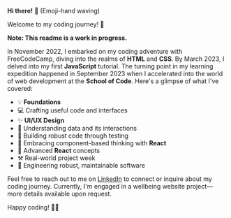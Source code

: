 **Hi there!** 👋 (Emoji-hand waving)

Welcome to my coding journey! 🚀

**Note: This readme is a work in progress.**

In November 2022, I embarked on my coding adventure with FreeCodeCamp, diving into the realms of **HTML** and **CSS**. By March 2023, I delved into my first **JavaScript** tutorial. The turning point in my learning expedition happened in September 2023 when I accelerated into the world of web development at the **School of Code**. Here's a glimpse of what I've covered:

- 💡 **Foundations**
- 💻 Crafting useful code and interfaces
- ✨ **UI/UX Design**
- 📑 Understanding data and its interactions
- 🧪 Building robust code through testing
- 🧩 Embracing component-based thinking with **React**
- 🧱 Advanced **React** concepts
- ⚒️ Real-world project week
- 💪 Engineering robust, maintainable software

Feel free to reach out to me on [LinkedIn](www.linkedin.com/in/maria-araque) to connect or inquire about my coding journey. Currently, I'm engaged in a wellbeing website project—more details available upon request.

Happy coding! 🚀✨

<!--
**maramar0414/maramar0414** is a ✨ _special_ ✨ repository because its `README.md` (this file) appears on your GitHub profile.

Here are some ideas to get you started:

- 🔭 I’m currently working on ...
- 🌱 I’m currently learning ...
- 👯 I’m looking to collaborate on ...
- 🤔 I’m looking for help with ...
- 💬 Ask me about ...
- 📫 How to reach me: ...
- 😄 Pronouns: ...
- ⚡ Fun fact: ...
-->
